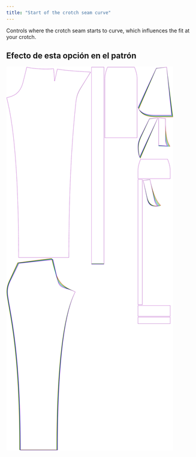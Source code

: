 ```yaml
---
title: "Start of the crotch seam curve"
---
```


Controls where the crotch seam starts to curve, which influences the fit at your crotch.

## Efecto de esta opción en el patrón

![This image shows the effect of this option by superimposing several variants that have a different value for this option](charlie_crotchseamcurvestart_sample.svg "Effect of this option on the pattern")

